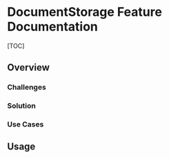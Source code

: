# DocumentStorage Feature Documentation

[TOC]

## Overview

### Challenges

### Solution

### Use Cases

## Usage
